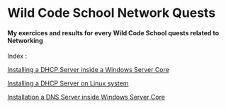 # Wild Code School Network Quests
#### My exercices and results for every Wild Code School quests related to __Networking__

Index :

[Installing a DHCP Server inside a Windows Server Core](https://github.com/Tr3n4rT/wcs_network_quests/blob/main/Installation-DHCP-Windows/Quete_DHCP_Win_Server.md)

[Installing a DHCP Server on Linux system](https://github.com/Tr3n4rT/wcs_network_quests/blob/main/INSTALLATION-DHCP-LINUX/Installation-DHCP-Linux.md)

[Installation a DNS Server inside Windows Server Core](https://github.com/Tr3n4rT/wcs_network_quests/blob/main/Installation-serveur-DNS-windows/Installation-Dns-windows.md)
